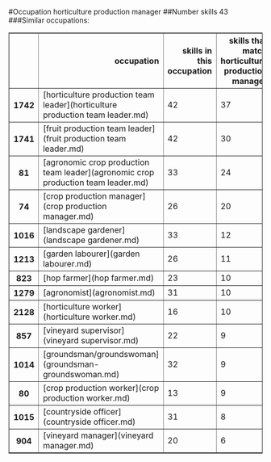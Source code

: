 #Occupation horticulture production manager
##Number skills 43
###Similar occupations:
<table border="1" class="dataframe">
  <thead>
    <tr style="text-align: right;">
      <th></th>
      <th>occupation</th>
      <th>skills in this occupation</th>
      <th>skills that match horticulture production manager</th>
      <th>percentage match with horticulture production manager</th>
      <th>skills not in horticulture production manager</th>
    </tr>
  </thead>
  <tbody>
    <tr>
      <th>1742</th>
      <td>[horticulture production team leader](horticulture production team leader.md)</td>
      <td>42</td>
      <td>37</td>
      <td>0.860465</td>
      <td>5</td>
    </tr>
    <tr>
      <th>1741</th>
      <td>[fruit production team leader](fruit production team leader.md)</td>
      <td>42</td>
      <td>30</td>
      <td>0.697674</td>
      <td>12</td>
    </tr>
    <tr>
      <th>81</th>
      <td>[agronomic crop production team leader](agronomic crop production team leader.md)</td>
      <td>33</td>
      <td>24</td>
      <td>0.558140</td>
      <td>9</td>
    </tr>
    <tr>
      <th>74</th>
      <td>[crop production manager](crop production manager.md)</td>
      <td>26</td>
      <td>20</td>
      <td>0.465116</td>
      <td>6</td>
    </tr>
    <tr>
      <th>1016</th>
      <td>[landscape gardener](landscape gardener.md)</td>
      <td>33</td>
      <td>12</td>
      <td>0.279070</td>
      <td>21</td>
    </tr>
    <tr>
      <th>1213</th>
      <td>[garden labourer](garden labourer.md)</td>
      <td>26</td>
      <td>11</td>
      <td>0.255814</td>
      <td>15</td>
    </tr>
    <tr>
      <th>823</th>
      <td>[hop farmer](hop farmer.md)</td>
      <td>23</td>
      <td>10</td>
      <td>0.232558</td>
      <td>13</td>
    </tr>
    <tr>
      <th>1279</th>
      <td>[agronomist](agronomist.md)</td>
      <td>31</td>
      <td>10</td>
      <td>0.232558</td>
      <td>21</td>
    </tr>
    <tr>
      <th>2128</th>
      <td>[horticulture worker](horticulture worker.md)</td>
      <td>16</td>
      <td>10</td>
      <td>0.232558</td>
      <td>6</td>
    </tr>
    <tr>
      <th>857</th>
      <td>[vineyard supervisor](vineyard supervisor.md)</td>
      <td>22</td>
      <td>9</td>
      <td>0.209302</td>
      <td>13</td>
    </tr>
    <tr>
      <th>1014</th>
      <td>[groundsman/groundswoman](groundsman-groundswoman.md)</td>
      <td>32</td>
      <td>9</td>
      <td>0.209302</td>
      <td>23</td>
    </tr>
    <tr>
      <th>80</th>
      <td>[crop production worker](crop production worker.md)</td>
      <td>13</td>
      <td>9</td>
      <td>0.209302</td>
      <td>4</td>
    </tr>
    <tr>
      <th>1015</th>
      <td>[countryside officer](countryside officer.md)</td>
      <td>31</td>
      <td>8</td>
      <td>0.186047</td>
      <td>23</td>
    </tr>
    <tr>
      <th>904</th>
      <td>[vineyard manager](vineyard manager.md)</td>
      <td>20</td>
      <td>6</td>
      <td>0.139535</td>
      <td>14</td>
    </tr>
  </tbody>
</table>
